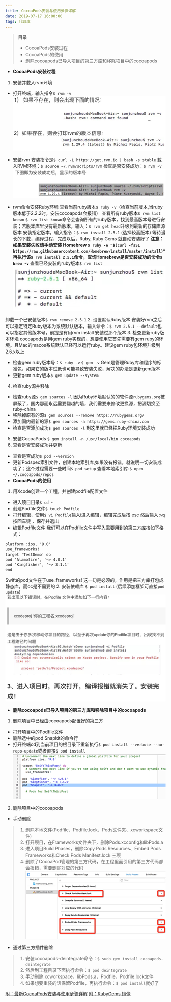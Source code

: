 ```yaml
---
title: CocoaPods安装与使用步骤详解
date: 2019-07-17 16:00:00
tags: 代码库
---
```


> **目录**
> * CocoaPods安装过程
> * CocoaPods的使用
> * 删除cocoapods已导入项目的第三方库和移除项目中的cocoapods

* **CocoaPods安装过程**
1. 安装并载入rvm环境
* 打开终端，输入指令`$ rvm -v`
![rvm 环境检测](https://raw.githubusercontent.com/Gsl201600/PicGoImg/master/img/2019.07.17.01.png)

* 安装rvm
安装指令是`$ curl -L https://get.rvm.io | bash -s stable`
载入RVM环境：`$ source ~/.rvm/scripts/rvm`
检查是否安装成功：`$ rvm -v`
![安装rvm](https://raw.githubusercontent.com/Gsl201600/PicGoImg/master/img/2019.07.17.02.png)

* rvm命令安装Ruby环境
查看当前ruby版本`$ ruby -v`（检查当前版本,当ruby版本低于2.2.2时，安装cocoapods会报错）
查看所有ruby版本`$ rvm list known`
`$ rvm list known`命令会查询所有的ruby版本，找到最高版本号进行安装；若版本库里没有最新版本，输入：`$ rvm get head`升级到最新的存储库源版本
安装指定版本，输入指令：`$ rvm install 2.5.1` (选择较高版本)
等待漫长的下载，编译过程，完成以后，Ruby, Ruby Gems 就自动安装好了
**注意：如果安装失败请手动安装 Homebrew `$ ruby -e "$(curl -fsSL https://raw.githubusercontent.com/Homebrew/install/master/install)"`再执行该`$ rvm install 2.5.1`命令，查询Homebrew是否安装成功的命令`$ brew -v`**
查看已经安装的ruby版本`$ rvm list`
![查看已安装的ruby版本](https://raw.githubusercontent.com/Gsl201600/PicGoImg/master/img/2019.07.17.03.png)

卸载一个已安装版本`$ rvm remove 2.5.1`
2. 设置默认Ruby版本
安装好rvm之后可以指定特定Ruby版本为系统默认版本，输入命令：`$ rvm 2.5.1 --default`也可以指定其他版本号，前提是有用rvm install 安装过那个版本
3. 检查更新ruby版本环境
cocoapods是用gem ruby实现的，想要使用它首先需要有gem ruby的环境。且Mac的macos系统默认已经可以运行ruby。建议gem ruby包环境升级到2.6.x以上
* 检查gem ruby版本号：`$ ruby -v` `$ gem -v`
Gem是管理Ruby库和程序的标准包，如果它的版本过低也可能导致安装失败，解决的办法是更新gem版本
* 更新gem ruby版本`$ gem update --system`
4. 检查ruby源并移除
* 检查ruby源`$ gem sources -l`
因为Ruby环境默认的的软件源`rubygems.org`被屏蔽了，国内那面永远需要翻越的墙，我们需要来修改更换源，把源切换至ruby-china
* 移除掉原有的源`$ gem sources --remove https://rubygems.org/`
* 添加国内最新的源`$ gem sources -a https://gems.ruby-china.com`
* 检查是否添加成功`$ gem sources -l`
到这里就已经把Ruby环境安装成功
5. 安装CocoaPods
`$ gem install -n /usr/local/bin cocoapods`
6. 查看是否安装成功并更新
* 查看是否成功`$ pod --version`
* 更新Podspec索引文件，创建本地索引库,如果没有报错，就说明一切安装成功了；这个过程需要一些时间`$ pod setup`
查看本地索引库:`$ open ~/.cocoapods/repos`
* **CocoaPods的使用**
1. 用Xcode创建一个工程，并创建podfile配置文件
* 进入项目目录`$ cd ~`
* 创建Podfile文件`$ touch Podfile`
* 打开编辑，使用`$ vi Podfile`输入i进入编辑，编辑完成后按 esc 然后输入`:wq`按回车键 ，保存并退出
* 编辑Podfile文件
我们可以在Podfile文件中写入需要用到的第三方库按如下格式：
```
platform :ios, '9.0'
use_frameworks!
target 'TestDemo' do
pod 'Alamofire', '~> 4.0.1'
pod 'Kingfisher', '~> 3.1.1'
end
```
Swift的pod文件在于use_frameworks! 这一句是必须的，作用是把三方库打包成静态库，而oc是不需要的
2. 安装依赖库
`$ pod install` (后续添加框架可直接`pod update`)
![](https://raw.githubusercontent.com/Gsl201600/PicGoImg/master/img/2019.07.17.04.png)

* **删除cocoapods已导入项目的第三方库和移除项目中的cocoapods**
1. 删除项目中已经由cocoapods配置好的第三方
* 打开项目中的Podfile文件
* 删除选中的pod Snapkit的命令行
* 打开终端cd到当前项目的根目录下重新执行`$ pod install --verbose --no-repo-update`或者直接`$ pod install`
![](https://raw.githubusercontent.com/Gsl201600/PicGoImg/master/img/2019.07.17.05.png)

2. 删除项目中的cocoapods
* 手动删除
> 1. 删除本地文件(Podfile、Podfile.lock、Pods文件夹、xcworkspace文件)
> 2. 打开项目，在Frameworks文件夹下，删除Pods.xcconfig和libPods.a
> 3. 进入项目Build Phases，删除Copy Pods Resources、Embed Pods Frameworks和Check Pods Manifest.lock 三项
> 4. 删除了CocoaPod管理的第三方代码，在工程里面引用的第三方代码都会报错，需要删除对应的代码
![](https://raw.githubusercontent.com/Gsl201600/PicGoImg/master/img/2019.07.17.06.jpg)

* 通过第三方插件删除
> 1. 安装cocoapods-deintegrate命令：`$ sudo gem install cocoapods-deintegrate`
> 2. 然后到工程目录下面执行命令：`$ pod deintegrate`
> 3. 手动删除.xcworkspace，libPods.a，Podfile，Podfile.lock文件
> 4. 如果想要重装的话保留Podfile，再执行命令：`$ pod install`就好了

[附：最新CocoaPods安装与使用步骤详解](https://www.jianshu.com/p/d298c21fc95a)
[附：RubyGems 镜像](https://gems.ruby-china.com)
